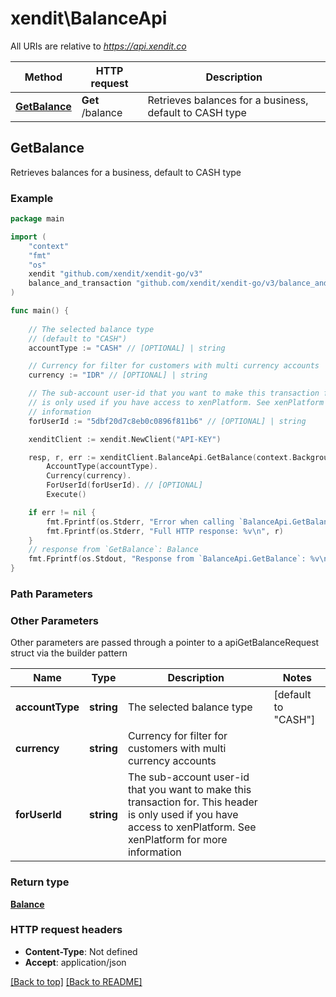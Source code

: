 # xendit\BalanceApi

All URIs are relative to *https://api.xendit.co*

| Method | HTTP request | Description |
| ------------- | ------------- | ------------- |
| [**GetBalance**](BalanceApi.md#GetBalance) | **Get** /balance | Retrieves balances for a business, default to CASH type |



## GetBalance

Retrieves balances for a business, default to CASH type



### Example

```go
package main

import (
    "context"
    "fmt"
    "os"
    xendit "github.com/xendit/xendit-go/v3"
    balance_and_transaction "github.com/xendit/xendit-go/v3/balance_and_transaction"
)

func main() {
    
    // The selected balance type 
    // (default to "CASH")
    accountType := "CASH" // [OPTIONAL] | string

    // Currency for filter for customers with multi currency accounts
    currency := "IDR" // [OPTIONAL] | string

    // The sub-account user-id that you want to make this transaction for. This header
    // is only used if you have access to xenPlatform. See xenPlatform for more
    // information
    forUserId := "5dbf20d7c8eb0c0896f811b6" // [OPTIONAL] | string

    xenditClient := xendit.NewClient("API-KEY")

    resp, r, err := xenditClient.BalanceApi.GetBalance(context.Background()).
        AccountType(accountType).
        Currency(currency).
        ForUserId(forUserId). // [OPTIONAL]
        Execute()

    if err != nil {
        fmt.Fprintf(os.Stderr, "Error when calling `BalanceApi.GetBalance``: %v\n", err)
        fmt.Fprintf(os.Stderr, "Full HTTP response: %v\n", r)
    }
    // response from `GetBalance`: Balance
    fmt.Fprintf(os.Stdout, "Response from `BalanceApi.GetBalance`: %v\n", resp)
}
```

### Path Parameters



### Other Parameters

Other parameters are passed through a pointer to a apiGetBalanceRequest struct via the builder pattern


| Name | Type | Description  | Notes |
| ------------- | ------------- | ------------- | ------------- |
|  **accountType** |**string**| The selected balance type | [default to &quot;CASH&quot;] | 
|  **currency** |**string**| Currency for filter for customers with multi currency accounts |  | 
|  **forUserId** |**string**| The sub-account user-id that you want to make this transaction for. This header is only used if you have access to xenPlatform. See xenPlatform for more information |  | 

### Return type

[**Balance**](balance_and_transaction/Balance.md)

### HTTP request headers

- **Content-Type**: Not defined
- **Accept**: application/json

[[Back to top]](#)
[[Back to README]](../README.md)

